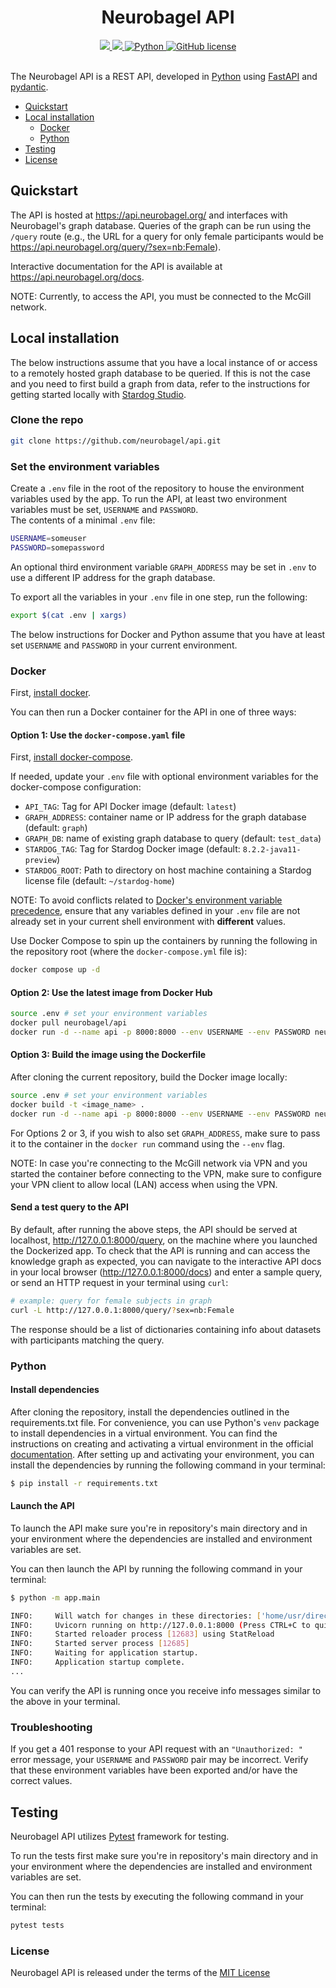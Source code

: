 <div align="center">

# Neurobagel API
    
<div>
    <a href="https://github.com/neurobagel/api/actions/workflows/test.yaml">
        <img src="https://img.shields.io/github/actions/workflow/status/neurobagel/api/test.yaml?color=BDB76B&label=test&style=flat-square">
    </a>
    <a href="https://coveralls.io/github/neurobagel/api">
        <img src="https://img.shields.io/coverallsCoverage/github/neurobagel/api?style=flat-square&color=8FBC8F">
    </a>
    <a href="https://www.python.org/">
        <img src="https://img.shields.io/badge/python-3.10-4682B4?style=flat-square" alt="Python">
    </a>
    <a href="LICENSE">
        <img src="https://img.shields.io/github/license/neurobagel/api?color=CD5C5C&style=flat-square" alt="GitHub license">
    </a>
</div>
<br>
</div>

The Neurobagel API is a REST API, developed in [Python](https://www.python.org/) using [FastAPI](https://fastapi.tiangolo.com/) and [pydantic](https://docs.pydantic.dev/).

- [Quickstart](#quickstart)
- [Local installation](#local-installation)
    - [Docker](#docker)
    - [Python](#python)
- [Testing](#testing)
- [License](#license)


## Quickstart
The API is hosted at https://api.neurobagel.org/ and interfaces with Neurobagel's graph database. Queries of the graph can be run using the `/query` route (e.g., the URL for a query for only female participants would be https://api.neurobagel.org/query/?sex=nb:Female).

Interactive documentation for the API is available at https://api.neurobagel.org/docs.

NOTE: Currently, to access the API, you must be connected to the McGill network.

## Local installation
The below instructions assume that you have a local instance of or access to a remotely hosted graph database to be queried. If this is not the case and you need to first build a graph from data, refer to the instructions for getting started locally with [Stardog Studio](https://docs.stardog.com/stardog-applications/dockerized_access#stardog-studio).

### Clone the repo
```bash
git clone https://github.com/neurobagel/api.git
```

### Set the environment variables
Create a `.env` file in the root of the repository to house the environment variables used by the app. To run the API, at least two environment variables must be set, `USERNAME` and `PASSWORD`.  
The contents of a minimal `.env` file:
```bash
USERNAME=someuser
PASSWORD=somepassword
```

An optional third environment variable `GRAPH_ADDRESS` may be set in `.env` to use a different IP address for the graph database.

To export all the variables in your `.env` file in one step, run the following:
```bash
export $(cat .env | xargs)
```

The below instructions for Docker and Python assume that you have at least set `USERNAME` and `PASSWORD` in your current environment.

### Docker
First, [install docker](https://docs.docker.com/get-docker/).

 You can then run a Docker container for the API in one of three ways:
#### Option 1: Use the `docker-compose.yaml` file

First, [install docker-compose](https://docs.docker.com/compose/install/).

If needed, update your `.env` file with optional environment variables for the docker-compose configuration:
- `API_TAG`: Tag for API Docker image (default: `latest`)
- `GRAPH_ADDRESS`: container name or IP address for the graph database (default: `graph`)
- `GRAPH_DB`: name of existing graph database to query (default: `test_data`)
- `STARDOG_TAG`: Tag for Stardog Docker image (default: `8.2.2-java11-preview`)
- `STARDOG_ROOT`: Path to directory on host machine containing a Stardog license file (default: `~/stardog-home`)

NOTE: To avoid conflicts related to [Docker's environment variable precedence](https://docs.docker.com/compose/environment-variables/envvars-precedence/), ensure that any variables defined in your `.env` file are not already set in your current shell environment with **different** values.

Use Docker Compose to spin up the containers by running the following in the repository root (where the `docker-compose.yml` file is):
```bash
docker compose up -d
```

#### Option 2: Use the latest image from Docker Hub
```bash
source .env # set your environment variables 
docker pull neurobagel/api
docker run -d --name api -p 8000:8000 --env USERNAME --env PASSWORD neurobagel/api
```
#### Option 3: Build the image using the Dockerfile
After cloning the current repository, build the Docker image locally:
```bash
source .env # set your environment variables
docker build -t <image_name> .
docker run -d --name api -p 8000:8000 --env USERNAME --env PASSWORD neurobagel/api
```

For Options 2 or 3, if you wish to also set `GRAPH_ADDRESS`, make sure to pass it to the container in the `docker run` command using the `--env` flag.

NOTE: In case you're connecting to the McGill network via VPN and you started the container before connecting to the VPN, make sure to configure your VPN client to allow local (LAN) access when using the VPN.

#### Send a test query to the API
By default, after running the above steps, the API should be served at localhost, http://127.0.0.1:8000/query, on the machine where you launched the Dockerized app. To check that the API is running and can access the knowledge graph as expected, you can navigate to the interactive API docs in your local browser (http://127.0.0.1:8000/docs) and enter a sample query, or send an HTTP request in your terminal using `curl`:
``` bash
# example: query for female subjects in graph 
curl -L http://127.0.0.1:8000/query/?sex=nb:Female
```
The response should be a list of dictionaries containing info about datasets with participants matching the query.

### Python
#### Install dependencies

After cloning the repository, install the dependencies outlined in the requirements.txt file. For convenience, you can use Python's `venv` package to install dependencies in a virtual environment. You can find the instructions on creating and activating a virtual environment in the official [documentation](https://docs.python.org/3.10/library/venv.html). After setting up and activating your environment, you can install the dependencies by running the following command in your terminal:

```bash
$ pip install -r requirements.txt
```

#### Launch the API

To launch the API make sure you're in repository's main directory and in your environment where the dependencies are installed and environment variables are set.

You can then launch the API by running the following command in your terminal:

```bash
$ python -m app.main
```

```bash
INFO:     Will watch for changes in these directories: ['home/usr/directory/']
INFO:     Uvicorn running on http://127.0.0.1:8000 (Press CTRL+C to quit)
INFO:     Started reloader process [12683] using StatReload
INFO:     Started server process [12685]
INFO:     Waiting for application startup.
INFO:     Application startup complete.
...
```
You can verify the API is running once you receive info messages similar to the above in your terminal.

### Troubleshooting
If you get a 401 response to your API request with an `"Unauthorized: "` error message, your `USERNAME` and `PASSWORD` pair may be incorrect. Verify that these environment variables have been exported and/or have the correct values.

## Testing

Neurobagel API utilizes [Pytest](https://docs.pytest.org/en/7.2.x/) framework for testing.

To run the tests first make sure you're in repository's main directory and in your environment where the dependencies are installed and environment variables are set.

You can then run the tests by executing the following command in your terminal:

```bash
pytest tests
```

### License

Neurobagel API is released under the terms of the [MIT License](LICENSE)